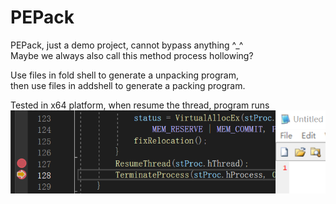 # PEPack
PEPack, just a demo project, cannot bypass anything ^_^ <br/>
Maybe we always also call this method process hollowing?<br />

Use files in fold shell to generate a unpacking program,<br />
then use files in addshell to generate a packing program.<br />

Tested in x64 platform, when resume the thread, program runs
![img](img/example.png)
